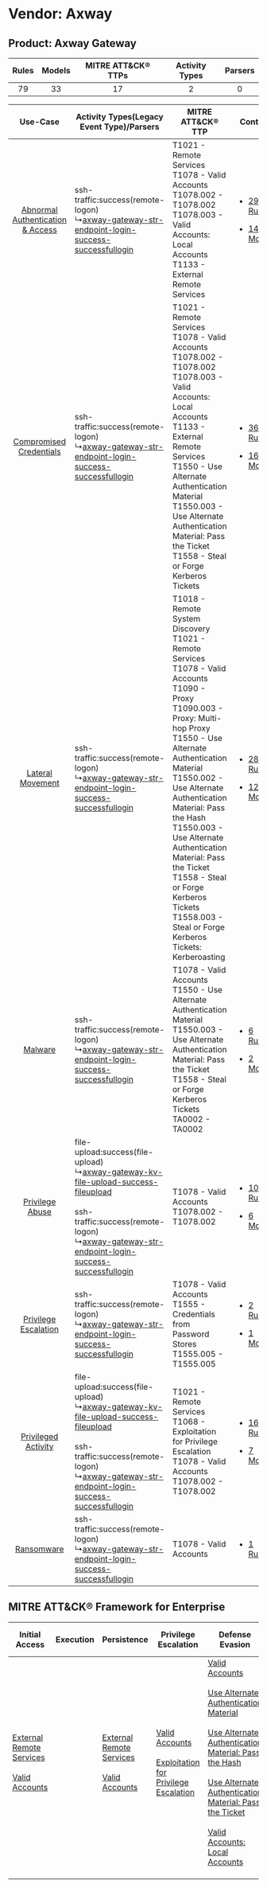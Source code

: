 Vendor: Axway
=============
Product: Axway Gateway
----------------------
| Rules | Models | MITRE ATT&CK® TTPs | Activity Types | Parsers |
|:-----:|:------:|:------------------:|:--------------:|:-------:|
|  79   |   33   |         17         |       2        |    0    |

|    Use-Case    | Activity Types(Legacy Event Type)/Parsers    | MITRE ATT&CK® TTP    | Content    |
|:----:| ---- | ---- | ---- |
| [Abnormal Authentication & Access](../../../UseCases/uc_abnormal_authentication_&_access.md) |  ssh-traffic:success(remote-logon)<br> ↳[axway-gateway-str-endpoint-login-success-successfullogin](Ps/pC_axwaygatewaystrendpointloginsuccesssuccessfullogin.md)<br>    | T1021 - Remote Services<br>T1078 - Valid Accounts<br>T1078.002 - T1078.002<br>T1078.003 - Valid Accounts: Local Accounts<br>T1133 - External Remote Services<br>    | [<ul><li>29 Rules</li></ul><ul><li>14 Models</li></ul>](RM/r_m_axway_axway_gateway_Abnormal_Authentication_&_Access.md) |
|          [Compromised Credentials](../../../UseCases/uc_compromised_credentials.md)          |  ssh-traffic:success(remote-logon)<br> ↳[axway-gateway-str-endpoint-login-success-successfullogin](Ps/pC_axwaygatewaystrendpointloginsuccesssuccessfullogin.md)<br>    | T1021 - Remote Services<br>T1078 - Valid Accounts<br>T1078.002 - T1078.002<br>T1078.003 - Valid Accounts: Local Accounts<br>T1133 - External Remote Services<br>T1550 - Use Alternate Authentication Material<br>T1550.003 - Use Alternate Authentication Material: Pass the Ticket<br>T1558 - Steal or Forge Kerberos Tickets<br>    | [<ul><li>36 Rules</li></ul><ul><li>16 Models</li></ul>](RM/r_m_axway_axway_gateway_Compromised_Credentials.md)          |
|    [Lateral Movement](../../../UseCases/uc_lateral_movement.md)    |  ssh-traffic:success(remote-logon)<br> ↳[axway-gateway-str-endpoint-login-success-successfullogin](Ps/pC_axwaygatewaystrendpointloginsuccesssuccessfullogin.md)<br>    | T1018 - Remote System Discovery<br>T1021 - Remote Services<br>T1078 - Valid Accounts<br>T1090 - Proxy<br>T1090.003 - Proxy: Multi-hop Proxy<br>T1550 - Use Alternate Authentication Material<br>T1550.002 - Use Alternate Authentication Material: Pass the Hash<br>T1550.003 - Use Alternate Authentication Material: Pass the Ticket<br>T1558 - Steal or Forge Kerberos Tickets<br>T1558.003 - Steal or Forge Kerberos Tickets: Kerberoasting<br> | [<ul><li>28 Rules</li></ul><ul><li>12 Models</li></ul>](RM/r_m_axway_axway_gateway_Lateral_Movement.md)    |
|    [Malware](../../../UseCases/uc_malware.md)    |  ssh-traffic:success(remote-logon)<br> ↳[axway-gateway-str-endpoint-login-success-successfullogin](Ps/pC_axwaygatewaystrendpointloginsuccesssuccessfullogin.md)<br>    | T1078 - Valid Accounts<br>T1550 - Use Alternate Authentication Material<br>T1550.003 - Use Alternate Authentication Material: Pass the Ticket<br>T1558 - Steal or Forge Kerberos Tickets<br>TA0002 - TA0002<br>    | [<ul><li>6 Rules</li></ul><ul><li>2 Models</li></ul>](RM/r_m_axway_axway_gateway_Malware.md)    |
|    [Privilege Abuse](../../../UseCases/uc_privilege_abuse.md)    |  file-upload:success(file-upload)<br> ↳[axway-gateway-kv-file-upload-success-fileupload](Ps/pC_axwaygatewaykvfileuploadsuccessfileupload.md)<br><br> ssh-traffic:success(remote-logon)<br> ↳[axway-gateway-str-endpoint-login-success-successfullogin](Ps/pC_axwaygatewaystrendpointloginsuccesssuccessfullogin.md)<br> | T1078 - Valid Accounts<br>T1078.002 - T1078.002<br>    | [<ul><li>10 Rules</li></ul><ul><li>6 Models</li></ul>](RM/r_m_axway_axway_gateway_Privilege_Abuse.md)    |
|    [Privilege Escalation](../../../UseCases/uc_privilege_escalation.md)    |  ssh-traffic:success(remote-logon)<br> ↳[axway-gateway-str-endpoint-login-success-successfullogin](Ps/pC_axwaygatewaystrendpointloginsuccesssuccessfullogin.md)<br>    | T1078 - Valid Accounts<br>T1555 - Credentials from Password Stores<br>T1555.005 - T1555.005<br>    | [<ul><li>2 Rules</li></ul><ul><li>1 Models</li></ul>](RM/r_m_axway_axway_gateway_Privilege_Escalation.md)    |
|    [Privileged Activity](../../../UseCases/uc_privileged_activity.md)    |  file-upload:success(file-upload)<br> ↳[axway-gateway-kv-file-upload-success-fileupload](Ps/pC_axwaygatewaykvfileuploadsuccessfileupload.md)<br><br> ssh-traffic:success(remote-logon)<br> ↳[axway-gateway-str-endpoint-login-success-successfullogin](Ps/pC_axwaygatewaystrendpointloginsuccesssuccessfullogin.md)<br> | T1021 - Remote Services<br>T1068 - Exploitation for Privilege Escalation<br>T1078 - Valid Accounts<br>T1078.002 - T1078.002<br>    | [<ul><li>16 Rules</li></ul><ul><li>7 Models</li></ul>](RM/r_m_axway_axway_gateway_Privileged_Activity.md)    |
|    [Ransomware](../../../UseCases/uc_ransomware.md)    |  ssh-traffic:success(remote-logon)<br> ↳[axway-gateway-str-endpoint-login-success-successfullogin](Ps/pC_axwaygatewaystrendpointloginsuccesssuccessfullogin.md)<br>    | T1078 - Valid Accounts<br>    | [<ul><li>1 Rules</li></ul>](RM/r_m_axway_axway_gateway_Ransomware.md)    |

MITRE ATT&CK® Framework for Enterprise
--------------------------------------
| Initial Access                                                                                                                                   | Execution | Persistence                                                                                                                                      | Privilege Escalation                                                                                                                                          | Defense Evasion                                                                                                                                                                                                                                                                                                                                                                                                                                                                  | Credential Access                                                                                                                                                                                                                                                                | Discovery                                                                    | Lateral Movement                                                                                                                                               | Collection | Command and Control                                                                                                                       | Exfiltration | Impact |
| ------------------------------------------------------------------------------------------------------------------------------------------------ | --------- | ------------------------------------------------------------------------------------------------------------------------------------------------ | ------------------------------------------------------------------------------------------------------------------------------------------------------------- | -------------------------------------------------------------------------------------------------------------------------------------------------------------------------------------------------------------------------------------------------------------------------------------------------------------------------------------------------------------------------------------------------------------------------------------------------------------------------------- | -------------------------------------------------------------------------------------------------------------------------------------------------------------------------------------------------------------------------------------------------------------------------------- | ---------------------------------------------------------------------------- | -------------------------------------------------------------------------------------------------------------------------------------------------------------- | ---------- | ----------------------------------------------------------------------------------------------------------------------------------------- | ------------ | ------ |
| [External Remote Services](https://attack.mitre.org/techniques/T1133)<br><br>[Valid Accounts](https://attack.mitre.org/techniques/T1078)<br><br> |           | [External Remote Services](https://attack.mitre.org/techniques/T1133)<br><br>[Valid Accounts](https://attack.mitre.org/techniques/T1078)<br><br> | [Valid Accounts](https://attack.mitre.org/techniques/T1078)<br><br>[Exploitation for Privilege Escalation](https://attack.mitre.org/techniques/T1068)<br><br> | [Valid Accounts](https://attack.mitre.org/techniques/T1078)<br><br>[Use Alternate Authentication Material](https://attack.mitre.org/techniques/T1550)<br><br>[Use Alternate Authentication Material: Pass the Hash](https://attack.mitre.org/techniques/T1550/002)<br><br>[Use Alternate Authentication Material: Pass the Ticket](https://attack.mitre.org/techniques/T1550/003)<br><br>[Valid Accounts: Local Accounts](https://attack.mitre.org/techniques/T1078/003)<br><br> | [Steal or Forge Kerberos Tickets](https://attack.mitre.org/techniques/T1558)<br><br>[Credentials from Password Stores](https://attack.mitre.org/techniques/T1555)<br><br>[Steal or Forge Kerberos Tickets: Kerberoasting](https://attack.mitre.org/techniques/T1558/003)<br><br> | [Remote System Discovery](https://attack.mitre.org/techniques/T1018)<br><br> | [Remote Services](https://attack.mitre.org/techniques/T1021)<br><br>[Use Alternate Authentication Material](https://attack.mitre.org/techniques/T1550)<br><br> |            | [Proxy: Multi-hop Proxy](https://attack.mitre.org/techniques/T1090/003)<br><br>[Proxy](https://attack.mitre.org/techniques/T1090)<br><br> |              |        |